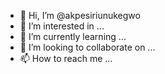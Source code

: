 - 👋 Hi, I’m @akpesiriunukegwo
- 👀 I’m interested in ...
- 🌱 I’m currently learning ...
- 💞️ I’m looking to collaborate on ...
- 📫 How to reach me ...

<!---
akpesiriunukegwo/akpesiriunukegwo is a ✨ special ✨ repository because its `README.md` (this file) appears on your GitHub profile.
You can click the Preview link to take a look at your changes.
--->
